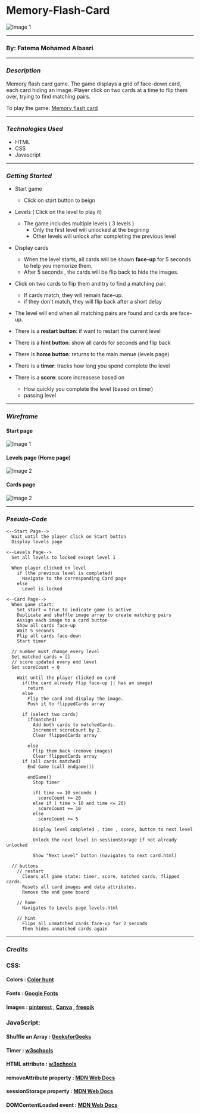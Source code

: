 # Memory-Flash-Card

![Image 1](https://i.pinimg.com/1200x/9a/d1/f0/9ad1f0fe488e6a4f5dc8e3694e2db0c4.jpg)

---

### By: Fatema Mohamed Albasri

---

### **_Description_**

Memory flash card game. The game displays a grid of face-down card, each card hiding an image. Player click on two cards at a time to flip them over, trying to find matching pairs.

To play the game: [Memory flash card](https://memoryflashcard.surge.sh/)

---

### **_Technologies Used_**

- HTML
- CSS
- Javascript

---

### **_Getting Started_**

- Start game

  - Click on start button to beign

- Levels ( Click on the level to play it)

  - The game includes multiple levels ( 3 levels )
    - Only the first level will unlocked at the begining
    - Other levels will unlock after completing the previous level

- Display cards

  - When the level starts, all cards will be shown **face-up** for 5 seconds to help you memorize them.
  - After 5 seconds , the cards will be flip back to hide the images.

- Click on two cards to flip them and try to find a matching pair.

  - If cards match, they will remain face-up.
  - if they don't match, they will flip back after a short delay

- The level will end when all matching pairs are found and cards are face-up.

- There is a **restart button**: if want to restart the current level
- There is a **hint button**: show all cards for seconds and flip back
- There is **home button**: returns to the main menue (levels page)

- There is a **timer**: tracks how long you spend complete the level

- There is a **score**: score increasese based on
  - How quickly you complete the level (based on timer)
  - passing level

---

### **_Wireframe_**

#### Start page

![Image 1](wireframe/start-page.jpg)

#### Levels page (Home page)

![Image 2](wireframe/levels-page.jpg)

#### Cards page

![Image 2](wireframe/card-page.jpg)

---

### **_Pseudo-Code_**

```
<--Start Page-->
  Wait until the player click on Start button
  Display levels page

<--Levels Page-->
  Set all levels to locked except level 1

  When player clicked on level
    if (the previous level is completed)
      Navigate to the corresponding Card page
    else
      Level is locked

<--Card Page-->
  When game start:
    Set start = true to indicate game is active
    Duplicate and shuffle image array to create matching pairs
    Assign each image to a card button
    Show all cards face-up
    Wait 5 seconds
    Flip all cards face-down
    Start timer

  // number must change every level
  Set matched cards = []
  // score updated every end level
  Set scoreCount = 0

    Wait until the player clicked on card
      if(the card already flip face-up || has an image)
        return
      else
        Flip the card and display the image.
        Push it to flippedCards array

      if (select two cards)
        if(matched)
          Add both cards to matchedCards.
          Increment scoreCount by 2.
          Clear flippedCards array

        else
          Flip them back (remove images)
          Clear flippedCards array
      if (all cards matched)
        End Game (call endgame())

        endGame()
          Stop timer

          if( time <= 10 seconds )
            scoreCount += 20
          else if ( time > 10 and time <= 20)
            scoreCount += 10
          else
            scoreCount += 5

          Display level completed , time , score, button to next level

          Unlock the next level in sessionStorage if not already unlocked

          Show "Next Level" button (navigates to next card.html)

  // buttons
    // restart
      Clears all game state: timer, score, matched cards, flipped cards.
      Resets all card images and data attributes.
      Remove the end game board

    // home
      Navigates to Levels page levels.html

    // hint
      Flips all unmatched cards face-up for 2 seconds
      Then hides unmatched cards again

```

---

### **_Credits_**

### CSS:

#### Colors : [Color hunt](https://colorhunt.co/)

#### Fonts : [Google Fonts](https://fonts.google.com/selection/embed)

#### Images : [pinterest](https://www.pinterest.com/) , [Canva](https://www.canva.com/design/DAGr3a-n0RI/ezC4qoxMflG4-4OBfFLQLw/edit) , [freepik](https://www.freepik.com/free-vector/cartoon-galaxy-background_14663513.htm?query=gal%C3%A1xia&epik=dj0yJnU9NkgtR3FwOHZiZzNkNFdoUDlVOVB3WHotQTdNSkhTUXUmcD0wJm49c2lITXE3cnZKem5MRDZuTjh0MnRldyZ0PUFBQUFBR2hxZmpZ)

### JavaScript:

#### Shuffle an Array : [GeeksforGeeks](https://www.geeksforgeeks.org/javascript/how-to-shuffle-an-array-using-javascript/)

#### Timer : [w3schools](https://www.w3schools.com/js/js_timing.asp)

#### HTML attribute : [w3schools](https://www.w3schools.com/tags/ref_attributes.asp)

#### removeAttribute property : [MDN Web Docs](https://developer.mozilla.org/en-US/docs/Web/API/Element/removeAttribute)

#### sessionStorage property : [MDN Web Docs](https://developer.mozilla.org/en-US/docs/Web/API/Window/sessionStorage)

#### DOMContentLoaded event : [MDN Web Docs](https://developer.mozilla.org/en-US/docs/Web/API/Document/DOMContentLoaded_event)
